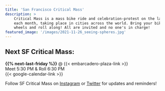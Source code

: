 ```yaml
---
title: 'San Francisco Critical Mass'
description: >
    Critical Mass is a mass bike ride and celebration-protest on the last Friday of
    each month, taking place in cities across the world. Bring your bike or other
    wheels and roll along! All are invited and no one's in charge!
featured_image: '/images/2021-11-26_seeing-spheres.jpg'
---
```


## Next SF Critical Mass:

**{{% next-last-friday %}}** @ {{< embarcadero-plaza-link >}}  
Meet 5:30 PM & Roll 6:30 PM  
{{< google-calendar-link >}}

Follow SF Critical Mass on
[Instagram](https://www.instagram.com/sfcriticalmass/) or
[Twitter](https://twitter.com/CriticalMassSF)
for updates and reminders!